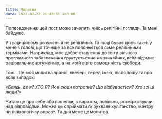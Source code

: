 ```yaml
---
title: Молитва
date: 2022-07-22 21:43:31 +03:00
---
```


Попередження: цей пост може зачепити чиїсь релігійні погляди. Та мені ба́йдуже.

У традиційному розумінні я не релігійний. Та іноді буває щось таке́є у мене в голові, що точніше за все пояснюється саме релігійними термінами. Наприклад, моє добре ставлення до світу вільного програмного забезпечення ґрунтується не на звичайних, всім відомих раціональних аргуме́нтах, а на моїй вірі в самоці́нність свободи.

Тож… Це моя молитва вранці, ввечері, перед їжею, після дощу та про всяк ви́падок:

_«Блядь, де я? ХТО Я? Як я сюди потрапив? Що відбувається? Хто всі ці люди?»_

Читаю це про себе або пошепки, з виразом, повільно, розмірковуючи над відповідями. Можна це сприймати як зухвале хуліганство, мантру чи психологічну вправу. Та для мене це молитва.
